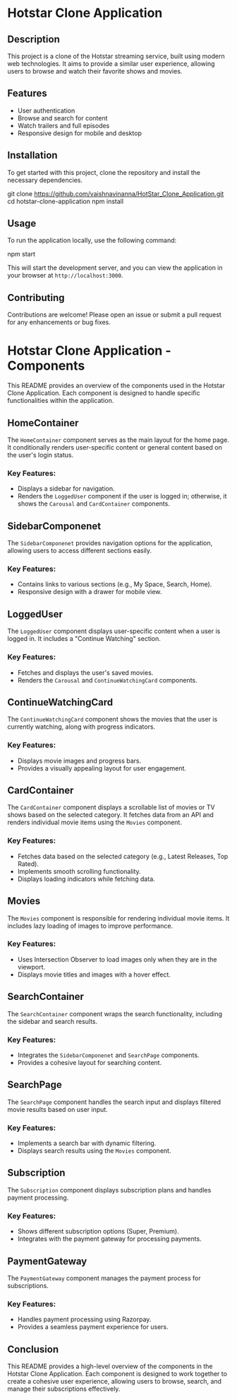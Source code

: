 # Hotstar Clone Application

## Description
This project is a clone of the Hotstar streaming service, built using modern web technologies. 
It aims to provide a similar user experience, allowing users to browse and watch their favorite shows and movies.

## Features
- User authentication
- Browse and search for content
- Watch trailers and full episodes
- Responsive design for mobile and desktop

## Installation
To get started with this project, clone the repository and install the necessary dependencies.


git clone https://github.com/vaishnavinanna/HotStar_Clone_Application.git
cd hotstar-clone-application
npm install

## Usage
To run the application locally, use the following command:

npm start


This will start the development server, and you can view the application in your browser at `http://localhost:3000`.

## Contributing
Contributions are welcome! Please open an issue or submit a pull request for any enhancements or bug fixes.

# Hotstar Clone Application - Components

This README provides an overview of the components used in the Hotstar Clone Application. Each component is designed to 
handle specific functionalities within the application.

##  HomeContainer
The `HomeContainer` component serves as the main layout for the home page. It conditionally renders user-specific content 
or general content based on the user's login status.

### Key Features:
- Displays a sidebar for navigation.
- Renders the `LoggedUser` component if the user is logged in; otherwise, it shows the `Carousal` and `CardContainer`
 components.

##  SidebarComponenet
The `SidebarComponenet` provides navigation options for the application, allowing users to access different sections 
easily.

### Key Features:
- Contains links to various sections (e.g., My Space, Search, Home).
- Responsive design with a drawer for mobile view.

## LoggedUser
The `LoggedUser` component displays user-specific content when a user is logged in. It includes a "Continue Watching" 
section.

### Key Features:
- Fetches and displays the user's saved movies.
- Renders the `Carousal` and `ContinueWatchingCard` components.

##  ContinueWatchingCard
The `ContinueWatchingCard` component shows the movies that the user is currently watching, along with progress indicators.

### Key Features:
- Displays movie images and progress bars.
- Provides a visually appealing layout for user engagement.

##  CardContainer
The `CardContainer` component displays a scrollable list of movies or TV shows based on the selected category. It fetches 
data from an API and renders individual movie items using the `Movies` component.

### Key Features:
- Fetches data based on the selected category (e.g., Latest Releases, Top Rated).
- Implements smooth scrolling functionality.
- Displays loading indicators while fetching data.

##  Movies
The `Movies` component is responsible for rendering individual movie items. It includes lazy loading of images to improve
 performance.

### Key Features:
- Uses Intersection Observer to load images only when they are in the viewport.
- Displays movie titles and images with a hover effect.

## SearchContainer
The `SearchContainer` component wraps the search functionality, including the sidebar and search results.

### Key Features:
- Integrates the `SidebarComponenet` and `SearchPage` components.
- Provides a cohesive layout for searching content.

## SearchPage
The `SearchPage` component handles the search input and displays filtered movie results based on user input.

### Key Features:
- Implements a search bar with dynamic filtering.
- Displays search results using the `Movies` component.

## Subscription
The `Subscription` component displays subscription plans and handles payment processing.

### Key Features:
- Shows different subscription options (Super, Premium).
- Integrates with the payment gateway for processing payments.

## PaymentGateway
The `PaymentGateway` component manages the payment process for subscriptions.

### Key Features:
- Handles payment processing using Razorpay.
- Provides a seamless payment experience for users.

## Conclusion
This README provides a high-level overview of the components in the Hotstar Clone Application. 
Each component is designed to work together to create a cohesive user experience, allowing users to browse,
search, and manage their subscriptions effectively.
